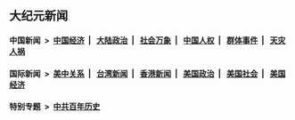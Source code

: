 ## 大纪元新闻

#### 中国新闻 &nbsp;>&nbsp; [中国经济](indexes/ncid283/README.md?05182045) &nbsp;| &nbsp; [大陆政治](indexes/ncid277/README.md?05182045) &nbsp;| &nbsp; [社会万象](indexes/ncid282/README.md?05182045) &nbsp;| &nbsp; [中国人权](indexes/ncid278/README.md?05182045) &nbsp;| &nbsp; [群体事件](indexes/ncid279/README.md?05182045) &nbsp;| &nbsp; [天灾人祸](indexes/ncid280/README.md?05182045)

#### 国际新闻 &nbsp;>&nbsp; [美中关系](indexes/nf1412576/README.md?05182045) &nbsp;| &nbsp; [台湾新闻](indexes/ncid1349361/README.md?05182045) &nbsp;| &nbsp; [香港新闻](indexes/ncid1349362/README.md?05182045) &nbsp;| &nbsp; [美国政治](indexes/ncid1078159/README.md?05182045) &nbsp;| &nbsp; [美国社会](indexes/ncid1078160/README.md?05182045) &nbsp;| &nbsp; [美国经济](indexes/ncid1078158/README.md?05182045)

#### 特别专题 &nbsp;>&nbsp; [中共百年历史](https://github.com/epoch-news/epoch-special/blob/master/README.md?05182045)  
